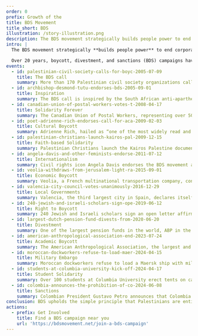 ```yaml
---
order: 0
prefix: Growth of the
title: BDS Movement
title_short: BDS
illustration: /story-illustration.png
description: The BDS movement strategically builds people power to end corporate, state, and institutional complicity in Israel’s system of oppression.
intro: |
  The BDS movement strategically **builds people power** to end corporate, state, and institutional complicity in Israel’s system of oppression.

  Over 20 years, boycott, divestment, and sanctions (BDS) campaigns have grown to include community activists, workers and unions, student groups, religious leaders and cultural icons worldwide.
events:
  - id: palestinian-civil-society-calls-for-boyc-2005-07-09
    title: The BDS call
    summary: More than 170 Palestinian civil society organizations call for boycott, divestment, and sanctions (BDS) against Israel until it complies with international law.
  - id: archbishop-desmond-tutu-endorses-bds-2005-09-01
    title: Inspiration
    summary: The BDS call is inspired by the South African anti-apartheid movement. Anti-apartheid icon Archbishop Desmond Tutu was one of the first **high profile supporters** of the BDS movement, endorsing the call months after its release and regularly supporting BDS campaigns.
  - id: canadian-union-of-postal-workers-votes-t-2008-04-17
    title: Solidarity Forever
    summary: The Canadian Union of Postal Workers, representing over 50,000 postal workers across Canada, becomes the first national union in North America to adopt a BDS resolution. Scores of trade unions across the world have endorsed BDS in solidarity with Palestinian workers, who often bear the brunt of Israel’s systematic destruction of the Palestinian economy.
  - id: poet-adrienne-rich-endorses-call-for-aca-2009-02-03
    title: Cultural Boycott
    summary: Adrienne Rich, hailed as “one of the most widely read and influential poets of the second half of the 20th century,” writes a letter explaining her decision to join the cultural boycott of Israel as an American Jew and feminist. Thousands of cultural workers and organizations have endorsed the cultural boycott of Israel, recognizing how the government uses cultural programs to bolster its image.
  - id: palestinian-christians-launch-kairos-pal-2009-12-15
    title: Faith-based Solidarity
    summary: Palestinian Christians launch the Kairos Palestine document, calling on churches and Christians worldwide to work toward justice for Palestinians, including through BDS campaigns. Since then, numerous churches have passed divestment resolutions or taken other actions.
  - id: angela-davis-and-other-feminists-endorse-2011-07-12
    title: Internationalism
    summary: Civil rights icon Angela Davis endorses the BDS movement after participating in a feminist delegation to Palestine. Davis writes, “each and every one of us—including those members of our delegation who grew up in the Jim Crow South, in apartheid South Africa, and on Indian reservations in the U.S.—was shocked by what we saw.” The BDS movement builds on Palestinian internationalism and solidarity with other struggles for justice.
  - id: veolia-withdraws-from-jerusalem-light-ra-2015-09-01
    title: Economic Boycott
    summary: Veolia, a French multinational transportation company, confirms that it has completely exited the Israeli market after almost a decade of BDS campaigns cost the company an estimated $21 billion. Economic boycott campaigns put strategic pressure on companies that participate in and profit from Israel’s system of oppression.
  - id: valencia-city-council-votes-unanimously-2016-12-29
    title: Local Governments
    summary: Valencia, the third largest city in Spain, declares itself an “Apartheid Free Zone,” adopting new ethical standards related to uphold human rights and international law in city contracts and grants. Hundreds of local governments around the world have taken action within the framework of BDS.
  - id: 240-jewish-and-israeli-scholars-sign-ope-2019-06-12
    title: Right to Boycott
    summary: 240 Jewish and Israeli scholars sign an open letter affirming the right to boycott as “a legitimate and non-violent tool of resistance” and condemning anti-boycott motions under consideration by the German government. Around the world, activists have overcome various efforts to repress BDS campaigns.
  - id: largest-dutch-pension-fund-divests-from-2020-06-20
    title: Divestment
    summary: One of the largest pension funds in the world, ABP in the Netherlands, divests from Israeli banks due to their role in financing illegal Israeli settlements. Divestment campaigns urge institutions to withdraw funds from companies based on their direct complicity in Israeli oppression.
  - id: american-anthropological-association-end-2023-07-24
    title: Academic Boycott
    summary: The American Anthropological Association, the largest and oldest scholarly body in the U.S., adopts a resolution to boycott complicit Israeli academic institutions. Thousands of scholars, scholarly associations, academic departments, and programs worldwide have endorsed an academic boycott of Israeli universities due to their exceptionally close ties with the Israeli military and arms companies.
  - id: moroccan-dockworkers-refuse-to-load-maer-2024-04-15
    title: Military Embargo
    summary: Moroccan dockworkers refuse to load a Maersk ship with military cargo destined for Israel, part of a growing military embargo that has mobilized dock workers and unions across borders. Organized labor is pushing states not to sell weapons to Israel, buy Israeli weapons, or transit weapons to Israel through their territory.
  - id: students-at-columbia-university-kick-off-2024-04-17
    title: Student Solidarity
    summary: Over 100 students at Columbia University erect tents on campus to demand the university's divestment from Israeli apartheid, kicking off a historic wave of student protests on over 150 campuses amid Israel’s genocide in Gaza. Student groups around the world have organized BDS campaigns in solidarity with Palestinians.
  - id: colombia-announces-the-prohibition-of-co-2024-06-08
    title: Sanctions
    summary: Colombian President Gustavo Petro announces that Colombia will suspend coal exports to Israel until it ends the genocide in Gaza. Grassroots support is increasing pressure on governments to impose targeted sanctions to end Israeli crimes.
conclusion: BDS upholds the simple principle that Palestinians are entitled to the same rights as the rest of humanity. This principle has mobilized unions, churches, NGOs, and movements representing millions of people across every continent.
actions:
  - prefix: Get Involved
    title: Find a BDS campaign near you
    url: 'https://bdsmovement.net/join-a-bds-campaign'
---
```


